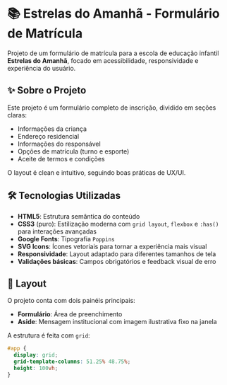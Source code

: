 
# 📚 Estrelas do Amanhã - Formulário de Matrícula

Projeto de um formulário de matrícula para a escola de educação infantil **Estrelas do Amanhã**, focado em acessibilidade, responsividade e experiência do usuário.

## ✨ Sobre o Projeto

Este projeto é um formulário completo de inscrição, dividido em seções claras:
- Informações da criança
- Endereço residencial
- Informações do responsável
- Opções de matrícula (turno e esporte)
- Aceite de termos e condições

O layout é clean e intuitivo, seguindo boas práticas de UX/UI.

## 🛠️ Tecnologias Utilizadas

- **HTML5**: Estrutura semântica do conteúdo
- **CSS3** (puro): Estilização moderna com `grid layout`, `flexbox` e `:has()` para interações avançadas
- **Google Fonts**: Tipografia `Poppins`
- **SVG Icons**: Ícones vetoriais para tornar a experiência mais visual
- **Responsividade**: Layout adaptado para diferentes tamanhos de tela
- **Validações básicas**: Campos obrigatórios e feedback visual de erro

## 🎨 Layout

O projeto conta com dois painéis principais:
- **Formulário**: Área de preenchimento
- **Aside**: Mensagem institucional com imagem ilustrativa fixo na janela

A estrutura é feita com `grid`:
```css
#app {
  display: grid;
  grid-template-columns: 51.25% 48.75%;
  height: 100vh;
}
